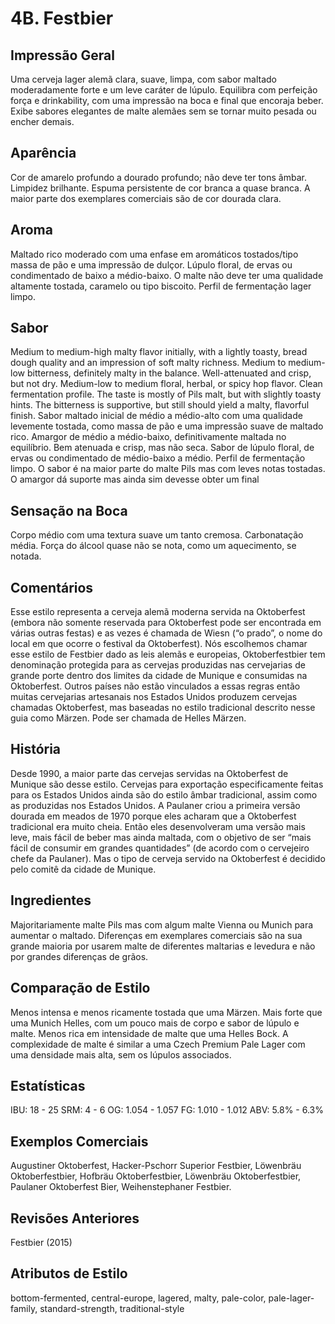 # 4B. Festbier

## Impressão Geral

Uma cerveja lager alemã clara, suave, limpa, com sabor maltado moderadamente forte e um leve caráter de lúpulo. Equilibra com perfeição força e drinkability, com uma impressão na boca e final que encoraja beber. Exibe sabores elegantes de malte alemães sem se tornar muito pesada ou encher demais.

## Aparência

Cor de amarelo profundo a dourado profundo; não deve ter tons âmbar. Limpidez brilhante. Espuma persistente de cor branca a quase branca. A maior parte dos exemplares comerciais são de cor dourada clara.

## Aroma

Maltado rico moderado com uma enfase em aromáticos tostados/tipo massa de pão e uma impressão de dulçor. Lúpulo floral, de ervas ou condimentado de baixo a médio-baixo. O malte não deve ter uma qualidade altamente tostada, caramelo ou tipo biscoito. Perfil de fermentação lager limpo.

## Sabor

Medium to medium-high malty flavor initially, with a lightly toasty, bread dough quality and an impression of soft malty richness. Medium to medium-low bitterness, definitely malty in the balance. Well-attenuated and crisp, but not dry. Medium-low to medium floral, herbal, or spicy hop flavor. Clean fermentation profile. The taste is mostly of Pils malt, but with slightly toasty hints. The bitterness is supportive, but still should yield a malty, flavorful finish.
Sabor maltado inicial de médio a médio-alto com uma qualidade levemente tostada, como massa de pão e uma impressão suave de maltado rico. Amargor de médio a médio-baixo, definitivamente maltada no equilíbrio. Bem atenuada e crisp, mas não seca. Sabor de lúpulo floral, de ervas ou condimentado de médio-baixo a médio. Perfil de fermentação limpo. O sabor é na maior parte do malte Pils mas com leves notas tostadas. O amargor dá suporte mas ainda sim devesse obter um final

## Sensação na Boca

Corpo médio com uma textura suave um tanto cremosa. Carbonatação média. Força do álcool quase não se nota, como um aquecimento, se notada.

## Comentários

Esse estilo representa a cerveja alemã moderna servida na Oktoberfest (embora não somente reservada para Oktoberfest pode ser encontrada em várias outras festas) e as vezes é chamada de Wiesn (“o prado”, o nome do local em que ocorre o festival da Oktoberfest). Nós escolhemos chamar esse estilo de Festbier dado as leis alemãs e europeias, Oktoberfestbier tem denominação protegida para as cervejas produzidas nas cervejarias de grande porte dentro dos limites da cidade de Munique e consumidas na Oktoberfest. Outros países não estão vinculados a essas regras então muitas cervejarias artesanais nos Estados Unidos produzem cervejas chamadas Oktoberfest, mas baseadas no estilo tradicional descrito nesse guia como Märzen. Pode ser chamada de Helles Märzen.

## História

Desde 1990, a maior parte das cervejas servidas na Oktoberfest de Munique são desse estilo. Cervejas para exportação especificamente feitas para os Estados Unidos ainda são do estilo âmbar tradicional, assim como as produzidas nos Estados Unidos. A Paulaner criou a primeira versão dourada em meados de 1970 porque eles acharam que a Oktoberfest tradicional era muito cheia. Então eles desenvolveram uma versão mais leve, mais fácil de beber mas ainda maltada, com o objetivo de ser “mais fácil de consumir em grandes quantidades” (de acordo com o cervejeiro chefe da Paulaner). Mas o tipo de cerveja servido na Oktoberfest é decidido pelo comitê da cidade de Munique.

## Ingredientes

Majoritariamente malte Pils mas com algum malte Vienna ou Munich para aumentar o maltado. Diferenças em exemplares comerciais são na sua grande maioria por usarem malte de diferentes maltarias e levedura e não por grandes diferenças de grãos.

## Comparação de Estilo

Menos intensa e menos ricamente tostada que uma Märzen. Mais forte que uma Munich Helles, com um pouco mais de corpo e sabor de lúpulo e malte. Menos rica em intensidade de malte que uma Helles Bock. A complexidade de malte é similar a uma Czech Premium Pale Lager com uma densidade mais alta, sem os lúpulos associados.

## Estatísticas

IBU: 18 - 25
SRM: 4 - 6
OG: 1.054 - 1.057
FG: 1.010 - 1.012
ABV: 5.8% - 6.3%

## Exemplos Comerciais

Augustiner Oktoberfest, Hacker-Pschorr Superior Festbier, Löwenbräu Oktoberfestbier, Hofbräu Oktoberfestbier, Löwenbräu Oktoberfestbier, Paulaner Oktoberfest Bier, Weihenstephaner Festbier.

## Revisões Anteriores

Festbier (2015)

## Atributos de Estilo

bottom-fermented, central-europe, lagered, malty, pale-color, pale-lager-family, standard-strength, traditional-style